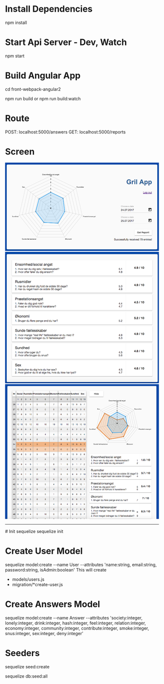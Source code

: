 
# Install Dependencies
npm install

# Start Api Server - Dev, Watch
npm start

# Build Angular App

cd front-webpack-angular2

npm run build
 or
npm run build:watch



# Route 
POST: localhost:5000/answers
GET: localhost:5000/reports

# Screen
<img src="./2017-07-25-1.png">
<img src="./2017-07-25-2.png">
<img src="./2017-07-25-3.png">

<hr>
# Init sequelize 
sequelize init

# Create User Model
sequelize model:create --name User --attributes 'name:string, email:string, password:string, isAdmin:boolean'
This will create
- models/users.js
- migration/*create-user.js

# Create Answers Model
sequelize model:create --name Answer --attributes 'society:integer, lonely:integer, drink:integer, hash:integer, feel:integer, relation:integer, economy:integer, community:integer, contribute:integer, smoke:integer, snus:integer, sex:integer, deny:integer'

# Seeders
sequelize seed:create

sequelize db:seed:all